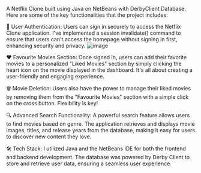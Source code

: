 A Netflix Clone built using Java on NetBeans with DerbyClient Database.
Here are some of the key functionalities that the project includes:

🔐 User Authentication: Users can sign in securely to access the Netflix Clone application. 
I've implemented a session invalidate() command to ensure that users can't access the homepage without signing in first, enhancing security and privacy.
![image](https://github.com/TNiharika123/Netflix_FullStack/assets/122886989/37e029fc-1817-4747-a7d6-b462cdc8febb)

❤️ Favourite Movies Section: Once signed in, users can add their favorite movies to a personalized "Liked Movies" section by simply clicking the heart icon on the movie displayed in the dashboard.
It's all about creating a user-friendly and engaging experience.

🗑️ Movie Deletion: Users also have the power to manage their liked movies by removing them from the "Favourite Movies" section with a simple click on the cross button. 
Flexibility is key!

🔍 Advanced Search Functionality: A powerful search feature allows users to find movies based on genre. 
The application retrieves and displays movie images, titles, and release years from the database, making it easy for users to discover new content they love.

🛠️ Tech Stack: I utilized Java and the NetBeans IDE for both the frontend and backend development. 
The database was powered by Derby Client to store and retrieve user data, ensuring a seamless user experience.
